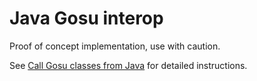 Java Gosu interop
=================

Proof of concept implementation, use with caution.

See [Call Gosu classes from Java](http://localhost:4000/programming/gosu/2013/11/04/gosu-java-interop.html) for detailed instructions.
